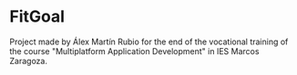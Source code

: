 # FitGoal

Project made by Álex Martín Rubio for the end of the vocational training of the course "Multiplatform Application Development" in IES Marcos Zaragoza.